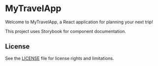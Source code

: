# MyTravelApp

Welcome to MyTravelApp, a React application for planning your next trip!

This project uses Storybook for component documentation.

## License

See the [LICENSE](LICENSE.md) file for license rights and limitations.
